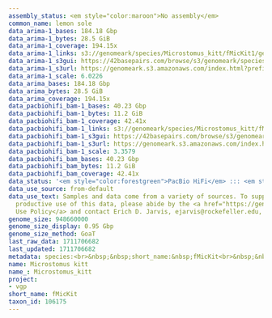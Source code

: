 ```yaml
---
assembly_status: <em style="color:maroon">No assembly</em>
common_name: lemon sole
data_arima-1_bases: 184.18 Gbp
data_arima-1_bytes: 28.5 GiB
data_arima-1_coverage: 194.15x
data_arima-1_links: s3://genomeark/species/Microstomus_kitt/fMicKit1/genomic_data/arima/<br>
data_arima-1_s3gui: https://42basepairs.com/browse/s3/genomeark/species/Microstomus_kitt/fMicKit1/genomic_data/arima/
data_arima-1_s3url: https://genomeark.s3.amazonaws.com/index.html?prefix=species/Microstomus_kitt/fMicKit1/genomic_data/arima/
data_arima-1_scale: 6.0226
data_arima_bases: 184.18 Gbp
data_arima_bytes: 28.5 GiB
data_arima_coverage: 194.15x
data_pacbiohifi_bam-1_bases: 40.23 Gbp
data_pacbiohifi_bam-1_bytes: 11.2 GiB
data_pacbiohifi_bam-1_coverage: 42.41x
data_pacbiohifi_bam-1_links: s3://genomeark/species/Microstomus_kitt/fMicKit1/genomic_data/pacbio_hifi/<br>
data_pacbiohifi_bam-1_s3gui: https://42basepairs.com/browse/s3/genomeark/species/Microstomus_kitt/fMicKit1/genomic_data/pacbio_hifi/
data_pacbiohifi_bam-1_s3url: https://genomeark.s3.amazonaws.com/index.html?prefix=species/Microstomus_kitt/fMicKit1/genomic_data/pacbio_hifi/
data_pacbiohifi_bam-1_scale: 3.3579
data_pacbiohifi_bam_bases: 40.23 Gbp
data_pacbiohifi_bam_bytes: 11.2 GiB
data_pacbiohifi_bam_coverage: 42.41x
data_status: '<em style="color:forestgreen">PacBio HiFi</em> ::: <em style="color:forestgreen">Arima</em>'
data_use_source: from-default
data_use_text: Samples and data come from a variety of sources. To support fair and
  productive use of this data, please abide by the <a href="https://genome10k.soe.ucsc.edu/data-use-policies/">Data
  Use Policy</a> and contact Erich D. Jarvis, ejarvis@rockefeller.edu, with any questions.
genome_size: 948660000
genome_size_display: 0.95 Gbp
genome_size_method: GoaT
last_raw_data: 1711706682
last_updated: 1711706682
metadata: species:<br>&nbsp;&nbsp;short_name:&nbsp;fMicKit<br>&nbsp;&nbsp;name:&nbsp;Microstomus&nbsp;kitt<br>&nbsp;&nbsp;taxon_id:&nbsp;106175<br>&nbsp;&nbsp;common_name:&nbsp;lemon&nbsp;sole<br>&nbsp;&nbsp;order:<br>&nbsp;&nbsp;&nbsp;&nbsp;name:&nbsp;Pleuronectiformes<br>&nbsp;&nbsp;family:<br>&nbsp;&nbsp;&nbsp;&nbsp;name:&nbsp;Pleuronectidae<br>&nbsp;&nbsp;individuals:<br>&nbsp;&nbsp;&nbsp;&nbsp;-&nbsp;short_name:&nbsp;fMicKit1<br>&nbsp;&nbsp;&nbsp;&nbsp;&nbsp;&nbsp;biosample_id:&nbsp;SAMEA114298639<br>&nbsp;&nbsp;&nbsp;&nbsp;&nbsp;&nbsp;sex:<br>&nbsp;&nbsp;genome_size:&nbsp;948660000<br>&nbsp;&nbsp;genome_size_method:&nbsp;GoaT<br>&nbsp;&nbsp;project:&nbsp;[&nbsp;vgp&nbsp;]<br>
name: Microstomus kitt
name_: Microstomus_kitt
project:
- vgp
short_name: fMicKit
taxon_id: 106175
---
```

